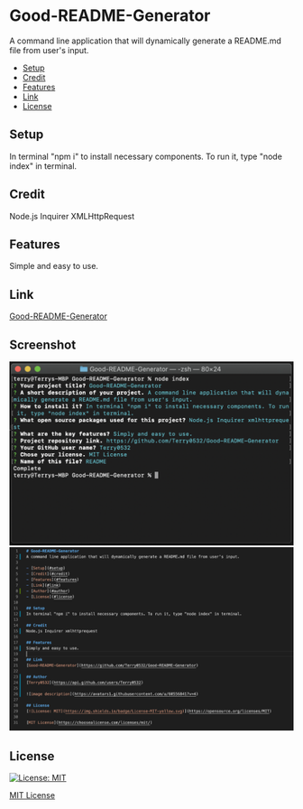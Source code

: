 # Good-README-Generator
A command line application that will dynamically generate a README.md file from user's input.

- [Setup](#setup)
- [Credit](#credit)
- [Features](#features)
- [Link](#link)
- [License](#license)

## Setup
In terminal "npm i" to install necessary components. To run it, type "node index" in terminal. 

## Credit
Node.js
Inquirer
XMLHttpRequest

## Features
Simple and easy to use. 

## Link
[Good-README-Generator](https://github.com/Terry0532/Good-README-Generator)

## Screenshot
![Screenshot1](assets/image/Screenshot1.png)
![Screenshot2](assets/image/Screenshot2.png)

## License
[![License: MIT](https://img.shields.io/badge/License-MIT-yellow.svg)](https://opensource.org/licenses/MIT)

[MIT License](https://choosealicense.com/licenses/mit/)